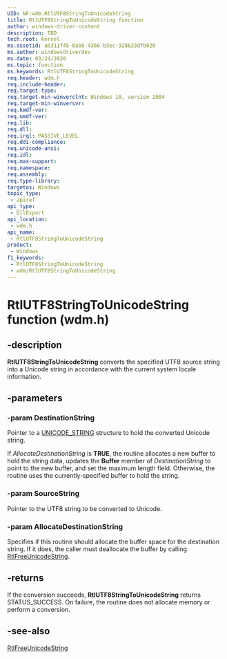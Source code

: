 ```yaml
---
UID: NF:wdm.RtlUTF8StringToUnicodeString
title: RtlUTF8StringToUnicodeString function
author: windows-driver-content
description: TBD
tech.root: kernel
ms.assetid: ab311f45-8ab8-4360-b3ec-928633dfb020
ms.author: windowsdriverdev
ms.date: 03/24/2020
ms.topic: function
ms.keywords: RtlUTF8StringToUnicodeString
req.header: wdm.h
req.include-header: 
req.target-type: 
req.target-min-winverclnt: Windows 10, version 2004
req.target-min-winversvr: 
req.kmdf-ver: 
req.umdf-ver: 
req.lib: 
req.dll: 
req.irql: PASSIVE_LEVEL
req.ddi-compliance: 
req.unicode-ansi: 
req.idl: 
req.max-support: 
req.namespace: 
req.assembly: 
req.type-library: 
targetos: Windows
topic_type:
 - apiref
api_type:
 - DllExport
api_location:
 - wdm.h
api_name:
 - RtlUTF8StringToUnicodeString
product:
 - Windows
f1_keywords:
 - RtlUTF8StringToUnicodeString
 - wdm/RtlUTF8StringToUnicodeString
---
```


# RtlUTF8StringToUnicodeString function (wdm.h)


## -description

**RtlUTF8StringToUnicodeString** converts the specified UTF8 source string into a Unicode string in accordance with the current system locale information.

## -parameters

### -param DestinationString

Pointer to a <a href="/windows/win32/api/ntdef/ns-ntdef-_unicode_string">UNICODE_STRING</a> structure to hold the converted Unicode string.

If <i>AllocateDestinationString</i> is <b>TRUE</b>, the routine allocates a new buffer to hold the string data, updates the <b>Buffer</b> member of <i>DestinationString</i> to point to the new buffer, and set the maximum length field. Otherwise, the routine uses the currently-specified buffer to hold the string.

### -param SourceString

Pointer to the UTF8 string to be converted to Unicode.

### -param AllocateDestinationString

Specifies if this routine should allocate the buffer space for the destination string. If it does, the caller must deallocate the buffer by calling <a href="/windows-hardware/drivers/ddi/wdm/nf-wdm-rtlfreeunicodestring">RtlFreeUnicodeString</a>.

## -returns

If the conversion succeeds, <b>RtlUTF8StringToUnicodeString</b> returns STATUS_SUCCESS. On failure, the routine does not allocate memory or perform a conversion.

## -see-also

<a href="/windows-hardware/drivers/ddi/wdm/nf-wdm-rtlfreeunicodestring">RtlFreeUnicodeString</a>